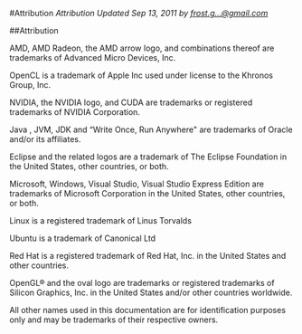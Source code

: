 #Attribution
*Attribution Updated Sep 13, 2011 by frost.g...@gmail.com*

##Attribution

AMD, AMD Radeon, the AMD arrow logo, and combinations thereof are trademarks of Advanced Micro Devices, Inc.

OpenCL is a trademark of Apple Inc used under license to the Khronos Group, Inc.

NVIDIA, the NVIDIA logo, and CUDA are trademarks or registered trademarks of NVIDIA Corporation.

Java , JVM, JDK and “Write Once, Run Anywhere" are trademarks of Oracle and/or its affiliates.

Eclipse and the related logos are a trademark of The Eclipse Foundation in the United States, other countries, or both.

Microsoft, Windows, Visual Studio, Visual Studio Express Edition are trademarks of Microsoft Corporation in the United States, other countries, or both.

Linux is a registered trademark of Linus Torvalds

Ubuntu is a trademark of Canonical Ltd

Red Hat is a registered trademark of Red Hat, Inc. in the United States and other countries.

OpenGL® and the oval logo are trademarks or registered trademarks of Silicon Graphics, Inc. in the United States and/or other countries worldwide.

All other names used in this documentation are for identification purposes only and may be trademarks of their respective owners.
